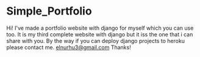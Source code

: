 # Simple_Portfolio

Hi! I've made a portfolio website with django for myself which you can use too. It is my third complete website with django but it iss the one that i can share with you. 
By the way if you can deploy django projects to heroku please contact me. elnurhu3@gmail.com
Thanks!
